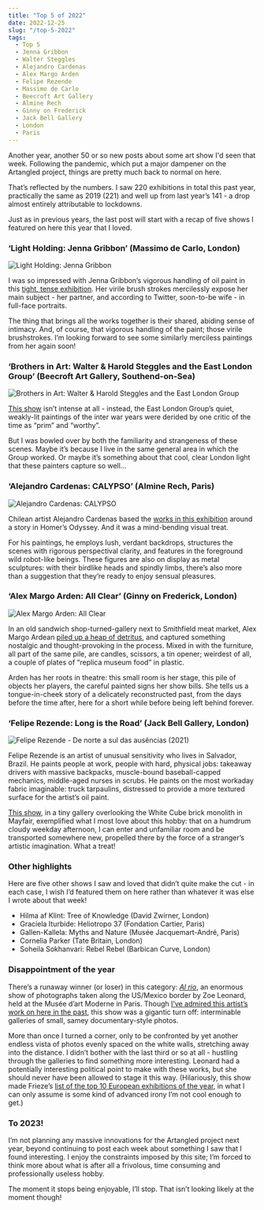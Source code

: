 ```yaml
---
title: "Top 5 of 2022"
date: 2022-12-25
slug: "/top-5-2022"
tags:
  - Top 5
  - Jenna Gribbon
  - Walter Steggles
  - Alejandro Cardenas
  - Alex Margo Arden
  - Felipe Rezende
  - Massimo de Carlo
  - Beecroft Art Gallery
  - Almine Rech
  - Ginny on Frederick
  - Jack Bell Gallery
  - London
  - Paris
---
```


Another year, another 50 or so new posts about some art show I'd seen that week. Following the pandemic, which put a major dampener on the Artangled project, things are pretty much back to normal on here.

That’s reflected by the numbers. I saw 220 exhibitions in total this past year, practically the same as 2019 (221) and well up from last year’s 141 - a drop almost entirely attributable to lockdowns.

Just as in previous years, the last post will start with a recap of five shows I featured on here this year that I loved.

### ‘Light Holding: Jenna Gribbon’ (Massimo de Carlo, London)

![Light Holding: Jenna Gribbon](/gribbon-massimo-1.jpg)

I was so impressed with Jenna Gribbon’s vigorous handling of oil paint in  this [tight, tense exhibition](/gribbon-massimo). Her virile brush strokes mercilessly expose her main subject - her partner, and according to Twitter, soon-to-be wife - in full-face portraits.

The thing that brings all the works together is their shared, abiding sense of intimacy. And, of course, that vigorous handling of the paint; those virile brushstrokes. I’m looking forward to see some similarly merciless paintings from her again soon!

###  ‘Brothers in Art: Walter & Harold Steggles and the East London Group’ (Beecroft Art Gallery, Southend-on-Sea)

![Brothers in Art: Walter & Harold Steggles and the East London Group](/steggles-beecroft-2.jpg)

[This show](/steggles-beecroft) isn’t intense at all - instead, the East London Group’s quiet, weakly-lit paintings of the inter war years were derided by one critic of the time as “prim” and “worthy”. 

But I was bowled over by both the familiarity and strangeness of these scenes. Maybe it’s because I live in the same general area in which the Group worked. Or maybe it’s something about that cool, clear London light that these painters capture so well…

### ‘Alejandro Cardenas: CALYPSO’ (Almine Rech, Paris)

![Alejandro Cardenas: CALYPSO](/cardenas-rech-1.jpg)

Chilean artist Alejandro Cardenas based the [works in this exhibition](/cardenas-rech) around a story in Homer’s Odyssey. And it was a mind-bending visual treat.

For his paintings, he employs lush, verdant backdrops, structures the scenes with rigorous perspectival clarity, and features in the foreground wild robot-like beings. These figures are also on display as metal sculptures: with their birdlike heads and spindly limbs, there’s also more than a suggestion that they’re ready to enjoy sensual pleasures.

### ‘Alex Margo Arden: All Clear’ (Ginny on Frederick, London)

![Alex Margo Arden: All Clear](/arden-frederick-1.jpg)

In an old sandwich shop-turned-gallery next to Smithfield meat market, Alex Margo Ardean [piled up a heap of detritus](/arden-frederick), and captured something nostalgic and thought-provoking in the process. Mixed in with the furniture, all part of the same pile, are candles, scissors, a tin opener; weirdest of all, a couple of plates of “replica museum food” in plastic. 

Arden has her roots in theatre: this small room is her stage, this pile of objects her players, the careful painted signs her show bills. She tells us a tongue-in-cheek story of a delicately reconstructed past, from the days before the time after, here for a short while before being left behind forever.

### ‘Felipe Rezende: Long is the Road’ (Jack Bell Gallery, London)

![Felipe Rezende - De norte a sul das ausências (2021)](/rezende-bell-1.jpeg)

Felipe Rezende is an artist of unusual sensitivity who lives in Salvador, Brazil. He paints people at work, people with hard, physical jobs: takeaway drivers with massive backpacks, muscle-bound baseball-capped mechanics, middle-aged nurses in scrubs. He paints on the most workaday fabric imaginable: truck tarpaulins, distressed to provide a more textured surface for the artist’s oil paint.

[This show](/rezende-bell), in a tiny gallery overlooking the White Cube brick monolith in Mayfair, exemplified what I most love about this hobby: that on a humdrum cloudy weekday afternoon, I can enter and unfamiliar room and be transported somewhere new, propelled there by the force of a stranger’s artistic imagination. What a treat!

### Other highlights

Here are five other shows I saw and loved that didn’t quite make the cut - in each case, I wish I’d featured them on here rather than whatever it was else I wrote about that week!

* Hilma af Klint: Tree of Knowledge (David Zwirner, London)
* Graciela Iturbide: Heliotropo 37 (Fondation Cartier, Paris)
* Gallen-Kallela: Myths and Nature (Musée Jacquemart-André, Paris)
* Cornelia Parker (Tate Britain, London)
* Soheila Sokhanvari: Rebel Rebel (Barbican Curve, London)

### Disappointment of the year

There’s a runaway winner (or loser) in this category: *[Al rio](https://www.mam.paris.fr/en/expositions/exhibitions-zoe-leonard)*, an enormous show of photographs taken along the US/Mexico border by Zoe Leonard, held at the Musée d’art Moderne in Paris. Though [I’ve admired this artist’s work on here in the past](/leonard-hauser-wirth), this show was a gigantic turn off: interminable galleries of small, samey documentary-style photos.

More than once I turned a corner, only to be confronted by yet another endless vista of photos evenly spaced on the white walls, stretching away into the distance. I didn’t bother with the last third or so at all - hustling through the galleries to find something more interesting. Leonard had a potentially interesting political point to make with these works, but she should never have been allowed to stage it this way. (Hilariously, this show made Frieze’s [list of the top 10 European exhibitions of the year](https://www.frieze.com/article/top-ten-shows-europe-2022), in what I can only assume is some kind of advanced irony I’m not cool enough to get.)

### To 2023!

I’m not planning any massive innovations for the Artangled project next year, beyond continuing to post each week about something I saw that I found interesting. I enjoy the constraints imposed by this site; I’m forced to think more about what is after all a frivolous, time consuming and professionally useless hobby. 

The moment it stops being enjoyable, I’ll stop. That isn’t looking likely at the moment though!
